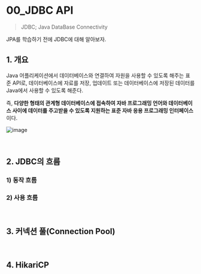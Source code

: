 # 00_JDBC API

> JDBC; Java DataBase Connectivity

JPA를 학습하기 전에 JDBC에 대해 알아보자.

## 1. 개요

Java 어플리케이션에서 데이터베이스와 연결하여 자원을 사용할 수 있도록 해주는 표준 API로, 데이터베이스에 자료를 저장, 업데이트 또는 데이터베이스에 저장된 데이터를 Java에서 사용할 수 있도록 해준다.

즉,  **다양한 형태의 관계형 데이터베이스에 접속하여 자바 프로그래밍 언어와 데이터베이스 사이에 데이터를 주고받을 수 있도록 지원하는 표준 자바 응용 프로그래밍 인터페이스**이다.

![image](https://github.com/siwon-park/BackEnd_Study/assets/93081720/64faebc7-1354-4f31-b409-c67b66909a1f)

<br>

## 2. JDBC의 흐름

### 1) 동작 흐름



### 2) 사용 흐름



<br>

## 3. 커넥션 풀(Connection Pool)



<br>

## 4. HikariCP



<br>